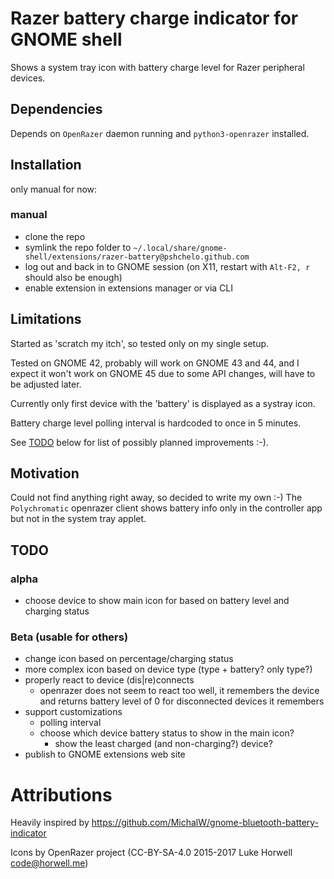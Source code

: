 # Razer battery charge indicator for GNOME shell

Shows a system tray icon with battery charge level
for Razer peripheral devices.

## Dependencies
Depends on `OpenRazer` daemon running and `python3-openrazer` installed.

## Installation

only manual for now:

### manual
- clone the repo
- symlink the repo folder to `~/.local/share/gnome-shell/extensions/razer-battery@pshchelo.github.com`
- log out and back in to GNOME session (on X11, restart with `Alt-F2, r` should also be enough)
- enable extension in extensions manager or via CLI

## Limitations
Started as 'scratch my itch', so tested only on my single setup.

Tested on GNOME 42, probably will work on GNOME 43 and 44,
and I expect it won't work on GNOME 45 due to some API changes,
will have to be adjusted later.

Currently only first device with the 'battery' is displayed as a systray icon.

Battery charge level polling interval is hardcoded to once in 5 minutes.

See [TODO](#todo) below for list of possibly planned improvements :-). 

## Motivation
Could not find anything right away, so decided to write my own :-)
The `Polychromatic` openrazer client shows battery info only in the controller app
but not in the system tray applet.

## TODO

### alpha
- choose device to show main icon for based on battery level and charging status

### Beta (usable for others)
- change icon based on percentage/charging status
- more complex icon based on device type (type + battery? only type?)
- properly react to device (dis|re)connects
  - openrazer does not seem to react too well,
    it remembers the device and returns battery level of 0 for disconnected devices it remembers
- support customizations
  - polling interval
  - choose which device battery status to show in the main icon?
    - show the least charged (and non-charging?) device?
- publish to GNOME extensions web site

# Attributions

Heavily inspired by https://github.com/MichalW/gnome-bluetooth-battery-indicator

Icons by OpenRazer project (CC-BY-SA-4.0 2015-2017 Luke Horwell <code@horwell.me>)
